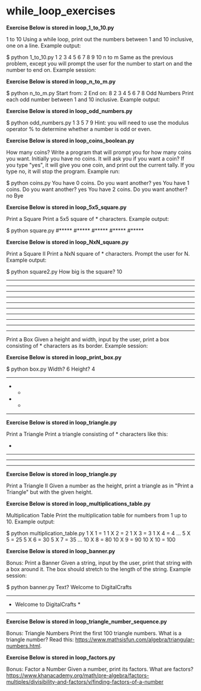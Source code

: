 # while_loop_exercises

**Exercise Below is stored in loop_1_to_10.py**

1 to 10
Using a while loop, print out the numbers between 1 and 10 inclusive, one on a line. Example output:

$ python 1_to_10.py
1
2
3
4
5
6
7
8
9
10
n to m
Same as the previous problem, except you will prompt the user for the number to start on and the number to end on. Example session:

**Exercise Below is stored in loop_n_to_m.py**

$ python n_to_m.py
Start from: 2
End on: 8
2
3
4
5
6
7
8
Odd Numbers
Print each odd number between 1 and 10 inclusive. Example output:

**Exercise Below is stored in loop_odd_numbers.py**

$ python odd_numbers.py
1
3
5
7
9
Hint: you will need to use the modulus operator % to determine whether a number is odd or even.

**Exercise Below is stored in loop_coins_boolean.py**

How many coins?
Write a program that will prompt you for how many coins you want. Initially you have no coins. It will ask you if you want a coin? If you type "yes", it will give you one coin, and print out the current tally. If you type no, it will stop the program. Example run:

$ python coins.py
You have 0 coins.
Do you want another? yes
You have 1 coins.
Do you want another? yes
You have 2 coins.
Do you want another? no
Bye

**Exercise Below is stored in loop_5x5_square.py**

Print a Square
Print a 5x5 square of * characters. Example output:

$ python square.py
#*****
#*****
#*****
#*****
#*****

**Exercise Below is stored in loop_NxN_square.py**

Print a Square II
Print a NxN square of * characters. Prompt the user for N. Example output:

$ python square2.py
How big is the square? 10
**********
**********
**********
**********
**********
**********
**********
**********
**********
**********
Print a Box
Given a height and width, input by the user, print a box consisting of * characters as its border. Example session:

**Exercise Below is stored in loop_print_box.py**

$ python box.py
Width? 6
Height? 4
******
*    *
*    *
******

**Exercise Below is stored in loop_triangle.py**

Print a Triangle
Print a triangle consisting of * characters like this:

   *
  ***
 *****
*******

**Exercise Below is stored in loop_triangle.py**

Print a Triangle II
Given a number as the height, print a triangle as in "Print a Triangle" but with the given height.

**Exercise Below is stored in loop_multiplications_table.py**

Multiplication Table
Print the multiplication table for numbers from 1 up to 10. Example output:

$ python multiplication_table.py
1 X 1 = 1
1 X 2 = 2
1 X 3 = 3
1 X 4 = 4
...
5 X 5 = 25
5 X 6 = 30
5 X 7 = 35
...
10 X 8 = 80
10 X 9 = 90
10 X 10 = 100

**Exercise Below is stored in loop_banner.py**

Bonus: Print a Banner
Given a string, input by the user, print that string with a box around it. The box should stretch to the length of the string. Example session:

$ python banner.py
Text? Welcome to DigitalCrafts
****************************
* Welcome to DigitalCrafts *
****************************

**Exercise Below is stored in loop_triangle_number_sequence.py**

Bonus: Triangle Numbers
Print the first 100 triangle numbers. What is a triangle number? Read this: https://www.mathsisfun.com/algebra/triangular-numbers.html.

**Exercise Below is stored in loop_factors.py**

Bonus: Factor a Number
Given a number, print its factors. What are factors? https://www.khanacademy.org/math/pre-algebra/factors-multiples/divisibility-and-factors/v/finding-factors-of-a-number